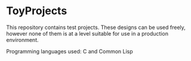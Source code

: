 # ToyProjects
This repository contains test projects. These designs can be used freely, however none of them is at a level suitable for use in a production environment.

Programming languages ​​used: C and Common Lisp
